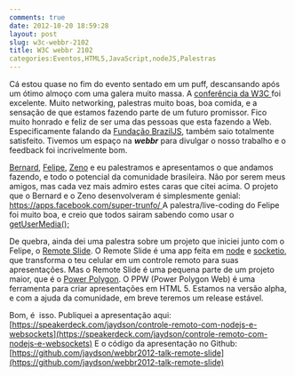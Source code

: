 ```yaml
---
comments: true
date: 2012-10-20 18:59:28
layout: post
slug: w3c-webbr-2102
title: W3C webbr 2102
categories:Eventos,HTML5,JavaScript,nodeJS,Palestras
---
```


Cá estou quase no fim do evento sentado em um puff, descansando após um ótimo almoço com uma galera muito massa.
A [conferência da W3C ](http://conferenciaweb.w3c.br/)foi excelente. Muito networking, palestras muito boas, boa comida, e a sensação de que estamos fazendo parte de um futuro promissor.
Fico muito honrado e feliz de ser uma das pessoas que esta fazendo a Web.
Especificamente falando da [Fundação BrazilJS](http://www.braziljs.org/), também saio totalmente satisfeito. Tivemos um espaço na _**webbr**_ para divulgar o nosso trabalho e o feedback foi incrivelmente bom.

[Bernard](http://twitter.com/bernarddeluna), [Felipe](http://twitter.com/felipenmoura), [Zeno](http://twitter.com/zenorocha) e eu palestramos e apresentamos o que andamos fazendo, e todo o potencial da comunidade brasileira.
Não por serem meus amigos, mas cada vez mais admiro estes caras que citei acima.
O projeto que o Bernard e o Zeno desenvolveram é simplesmente genial: [https://apps.facebook.com/super-trunfo/ ](https://apps.facebook.com/super-trunfo/)
A palestra/live-coding do Felipe foi muito boa, e creio que todos sairam sabendo como usar o [getUserMedia();](https://developer.mozilla.org/en-US/docs/WebRTC/navigator.getUserMedia)

De quebra, ainda dei uma palestra sobre um projeto que iniciei junto com o Felipe, o [Remote Slide](https://github.com/jaydson/remote-slide).
O Remote Slide é uma app feita em [node](http://nodejs.org/) e [socketio](http://socket.io), que transforma o teu celular em um controle remoto para suas apresentações.
Mas o Remote Slide é uma pequena parte de um projeto maior, que é o [Power Polygon](https://github.com/braziljs/PowerPolygon).
O PPW (Power Polygon Web) é uma ferramenta para criar apresentações em HTML 5. Estamos na versão alpha, e com a ajuda da comunidade, em breve teremos um release estável.

Bom, é  isso.
Publiquei a apresentação aqui: [https://speakerdeck.com/jaydson/controle-remoto-com-nodejs-e-websockets](https://speakerdeck.com/jaydson/controle-remoto-com-nodejs-e-websockets)
E o código da apresentação no Github: [https://github.com/jaydson/webbr2012-talk-remote-slide](https://github.com/jaydson/webbr2012-talk-remote-slide)